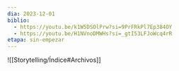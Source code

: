 ```yaml
---
dia: 2023-12-01
biblio:
  - https://youtu.be/k1W5DSOlPrw?si=9PrFRkPl7Ep384OY
  - https://youtu.be/H1NVnoDMWHs?si=_gtI53LFJoWcq4rR
etapa: sin-empezar
---
```





![[Storytelling/Índice#Archivos]]